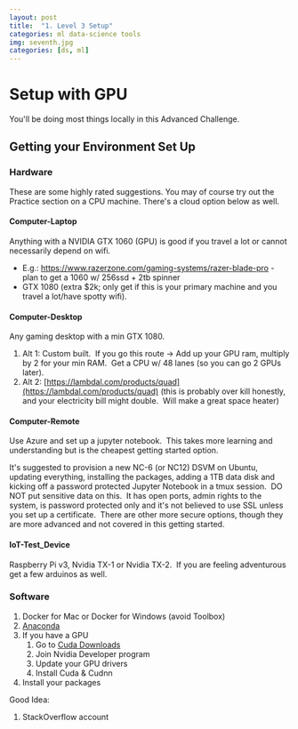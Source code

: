 ```yaml
---
layout: post
title:  "1. Level 3 Setup"
categories: ml data-science tools
img: seventh.jpg
categories: [ds, ml]
---
```


# Setup with GPU

You'll be doing most things locally in this Advanced Challenge.

## Getting your Environment Set Up

### Hardware

These are some highly rated suggestions.  You may of course try out the Practice section on a CPU machine.  There's a cloud option below as well.

#### Computer-Laptop

Anything with a NVIDIA GTX 1060 (GPU) is good if you travel a lot or cannot necessarily depend on wifi.

  * E.g.:  https://www.razerzone.com/gaming-systems/razer-blade-pro - plan to get a 1060 w/ 256ssd + 2tb spinner
  * GTX 1080 (extra $2k; only get if this is your primary machine and you travel a lot/have spotty wifi).

#### Computer-Desktop

Any gaming desktop with a min GTX 1080. 

1. Alt 1: Custom built.  If you go this route -> Add up your GPU ram, multiply by 2 for your min RAM.  Get a CPU w/ 48 lanes (so you can go 2 GPUs later).
2. Alt 2: [https://lambdal.com/products/quad](https://lambdal.com/products/quad) (this is probably over kill honestly, and your electricity bill might double.  Will make a great space heater)

#### Computer-Remote

Use Azure and set up a jupyter notebook.  This takes more learning and understanding but is the cheapest getting started option.

It's suggested to provision a new NC-6 (or NC12) DSVM on Ubuntu, updating everything, installing the packages, adding a 1TB data disk and kicking off a password protected Jupyter Notebook in a tmux session.  DO NOT put sensitive data on this.  It has open ports, admin rights to the system, is password protected only and it's not believed to use SSL unless you set up a certificate.  There are other more secure options, though they are more advanced and not covered in this getting started.

#### IoT-Test_Device

Raspberry Pi v3, Nvidia TX-1 or Nvidia TX-2.  If you are feeling adventurous get a few arduinos as well.

### Software

  1. Docker for Mac or Docker for Windows (avoid Toolbox)
  2. [Anaconda](https://www.anaconda.com/download/)
  3. If you have a GPU
     1. Go to [Cuda Downloads](https://developer.nvidia.com/cuda-downloads)
	 2. Join Nvidia Developer program
	 3. Update your GPU drivers
	 4. Install Cuda & Cudnn
  4. Install your packages

Good Idea:

1. StackOverflow account